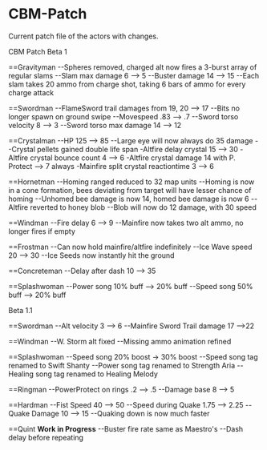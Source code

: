 # CBM-Patch
Current patch file of the actors with changes.

CBM Patch Beta 1

==Gravityman
--Spheres removed, charged alt now fires a 3-burst array of regular slams
--Slam max damage 6 --> 5
--Buster damage 14 --> 15
--Each slam takes 20 ammo from charge shot, taking 6 bars of ammo for every charge attack

==Swordman
--FlameSword trail damages from 19, 20 --> 17
--Bits no longer spawn on ground swipe
--Movespeed .83 --> .7
--Sword torso velocity 8 --> 3
--Sword torso max damage 14 --> 12

==Crystalman
--HP 125 --> 85
--Large eye will now always do 35 damage
--Crystal pellets gained double life span
-Altfire delay crystal 15 --> 30
-Altfire crystal bounce count 4 --> 6
-Altfire crystal damage 14 with P. Protect --> 7 always
-Mainfire split crystal reactiontime 3 --> 6

==Hornetman
--Homing ranged reduced to 32 map units
--Homing is now in a cone formation, bees deviating from target will have lesser chance of homing
--Unhomed bee damage is now 14, homed bee damage is now 6
--Altfire reverted to honey blob
--Blob will now do 12 damage, with 30 speed

==Windman
--Fire delay 6 --> 9
--Mainfire now takes two alt ammo, no longer fires if empty

==Frostman
--Can now hold mainfire/altfire indefinitely
--Ice Wave speed 20 --> 30
--Ice Seeds now instantly hit the ground

==Concreteman
--Delay after dash 10 --> 35

==Splashwoman
--Power song 10% buff --> 20% buff
--Speed song 50% buff --> 20% buff

Beta 1.1

==Swordman
--Alt velocity 3 --> 6
--Mainfire Sword Trail damage 17 -->22

==Windman
--W. Storm alt fixed
--Missing ammo animation refined

==Splashwoman
--Speed song 20% boost -> 30% boost
--Speed song tag renamed to Swift Shanty
--Power song tag renamed to Strength Aria
--Healing song tag renamed to Healing Melody

==Ringman
--PowerProtect on rings .2 --> .5
--Damage base 8 --> 5

==Hardman
--Fist Speed 40 --> 50
--Speed during Quake 1.75 --> 2.25
--Quake Damage 10 --> 15
--Quaking down is now much faster

==Quint **Work in Progress**
--Buster fire rate same as Maestro's
--Dash delay before repeating
